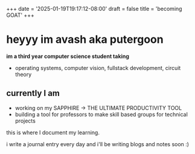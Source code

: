 +++
date = '2025-01-19T19:17:12-08:00'
draft = false
title = 'becoming GOAT'
+++

# **heyyy im avash aka putergoon**

**im a third year computer science student taking**
  - operating systems, computer vision, fullstack development, circuit theory

## currently I am
 - working on my SAPPHIRE -> THE ULTIMATE PRODUCTIVITY TOOL
 - building a tool for professors to make skill based groups for technical projects

this is where I document my learning. 

i write a journal entry every day and i'll be writing blogs and notes soon :)
